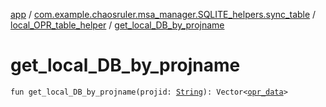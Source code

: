 [app](../../index.md) / [com.example.chaosruler.msa_manager.SQLITE_helpers.sync_table](../index.md) / [local_OPR_table_helper](index.md) / [get_local_DB_by_projname](.)

# get_local_DB_by_projname

`fun get_local_DB_by_projname(projid: `[`String`](https://kotlinlang.org/api/latest/jvm/stdlib/kotlin/-string/index.html)`): Vector<`[`opr_data`](../../com.example.chaosruler.msa_manager.object_types/opr_data/index.md)`>`